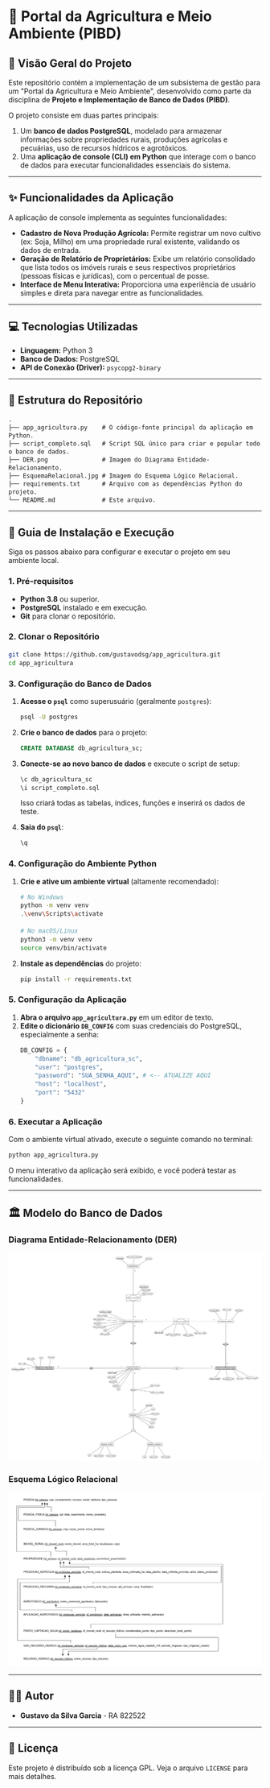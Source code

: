 # 🚀 Portal da Agricultura e Meio Ambiente (PIBD)

## 📝 Visão Geral do Projeto

Este repositório contém a implementação de um subsistema de gestão para um "Portal da Agricultura e Meio Ambiente", desenvolvido como parte da disciplina de **Projeto e Implementação de Banco de Dados (PIBD)**.

O projeto consiste em duas partes principais:
1.  Um **banco de dados PostgreSQL**, modelado para armazenar informações sobre propriedades rurais, produções agrícolas e pecuárias, uso de recursos hídricos e agrotóxicos.
2.  Uma **aplicação de console (CLI) em Python** que interage com o banco de dados para executar funcionalidades essenciais do sistema.

---

## ✨ Funcionalidades da Aplicação

A aplicação de console implementa as seguintes funcionalidades:

*   **Cadastro de Nova Produção Agrícola:** Permite registrar um novo cultivo (ex: Soja, Milho) em uma propriedade rural existente, validando os dados de entrada.
*   **Geração de Relatório de Proprietários:** Exibe um relatório consolidado que lista todos os imóveis rurais e seus respectivos proprietários (pessoas físicas e jurídicas), com o percentual de posse.
*   **Interface de Menu Interativa:** Proporciona uma experiência de usuário simples e direta para navegar entre as funcionalidades.

---

## 💻 Tecnologias Utilizadas

*   **Linguagem:** Python 3
*   **Banco de Dados:** PostgreSQL
*   **API de Conexão (Driver):** `psycopg2-binary`

---

## 📂 Estrutura do Repositório

```
.
├── app_agricultura.py    # O código-fonte principal da aplicação em Python.
├── script_completo.sql   # Script SQL único para criar e popular todo o banco de dados.
├── DER.png               # Imagem do Diagrama Entidade-Relacionamento.
├── EsquemaRelacional.jpg # Imagem do Esquema Lógico Relacional.
├── requirements.txt      # Arquivo com as dependências Python do projeto.
└── README.md             # Este arquivo.
```

---

## 🔧 Guia de Instalação e Execução

Siga os passos abaixo para configurar e executar o projeto em seu ambiente local.

### 1. Pré-requisitos

*   **Python 3.8** ou superior.
*   **PostgreSQL** instalado e em execução.
*   **Git** para clonar o repositório.

### 2. Clonar o Repositório

```bash
git clone https://github.com/gustavodsg/app_agricultura.git
cd app_agricultura
```

### 3. Configuração do Banco de Dados

1.  **Acesse o `psql`** como superusuário (geralmente `postgres`):
    ```bash
    psql -U postgres
    ```

2.  **Crie o banco de dados** para o projeto:
    ```sql
    CREATE DATABASE db_agricultura_sc;
    ```

3.  **Conecte-se ao novo banco de dados** e execute o script de setup:
    ```sql
    \c db_agricultura_sc
    \i script_completo.sql
    ```
    Isso criará todas as tabelas, índices, funções e inserirá os dados de teste.

4.  **Saia do `psql`**:
    ```sql
    \q
    ```

### 4. Configuração do Ambiente Python

1.  **Crie e ative um ambiente virtual** (altamente recomendado):
    ```bash
    # No Windows
    python -m venv venv
    .\venv\Scripts\activate

    # No macOS/Linux
    python3 -m venv venv
    source venv/bin/activate
    ```

2.  **Instale as dependências** do projeto:
    ```bash
    pip install -r requirements.txt
    ```
    
### 5. Configuração da Aplicação

1.  **Abra o arquivo `app_agricultura.py`** em um editor de texto.
2.  **Edite o dicionário `DB_CONFIG`** com suas credenciais do PostgreSQL, especialmente a senha:
    ```python
    DB_CONFIG = {
        "dbname": "db_agricultura_sc",
        "user": "postgres",
        "password": "SUA_SENHA_AQUI", # <-- ATUALIZE AQUI
        "host": "localhost",
        "port": "5432"
    }
    ```

### 6. Executar a Aplicação

Com o ambiente virtual ativado, execute o seguinte comando no terminal:
```bash
python app_agricultura.py
```
O menu interativo da aplicação será exibido, e você poderá testar as funcionalidades.

---

## 🏛️ Modelo do Banco de Dados

### Diagrama Entidade-Relacionamento (DER)
![Diagrama Entidade-Relacionamento](DER.png)

### Esquema Lógico Relacional
![Esquema Lógico Relacional](EsquemaRelacional.jpg)

---

## 👨‍💻 Autor

*   **Gustavo da Silva Garcia** - RA 822522

---

## 📄 Licença

Este projeto é distribuído sob a licença GPL. Veja o arquivo `LICENSE` para mais detalhes.
